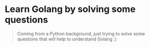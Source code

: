 # Learn Golang by solving some questions

> Coming from a Python background, just trying to solve some questions that will help to understand Golang :)
